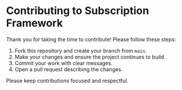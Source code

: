 # Contributing to Subscription Framework

Thank you for taking the time to contribute! Please follow these steps:

1. Fork this repository and create your branch from `main`.
2. Make your changes and ensure the project continues to build.
3. Commit your work with clear messages.
4. Open a pull request describing the changes.

Please keep contributions focused and respectful.
